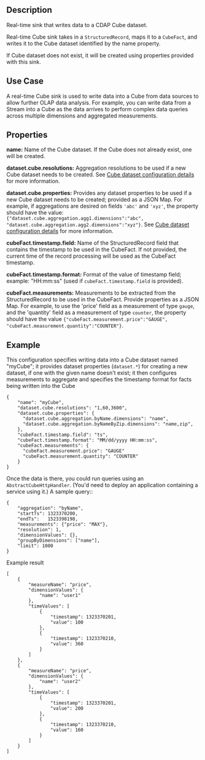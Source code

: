 Description
-----------

Real-time sink that writes data to a CDAP Cube dataset.

Real-time Cube sink takes in a ``StructuredRecord``, maps it to a ``CubeFact``, and writes it to
the Cube dataset identified by the name property.

If Cube dataset does not exist, it will be created using properties provided with this
sink.

Use Case
--------

A real-time Cube sink is used to write data into a Cube from data sources to allow further OLAP data analysis.
For example, you can write data from a Stream into a Cube as the data arrives to perform complex
data queries across multiple dimensions and aggregated measurements.

Properties
----------

**name:** Name of the Cube dataset. If the Cube does not already exist, one will be created.

**dataset.cube.resolutions:** Aggregation resolutions to be used if a
new Cube dataset needs to be created. See [Cube dataset configuration details] for more information.

**dataset.cube.properties:** Provides any dataset properties to be used
if a new Cube dataset needs to be created; provided as a JSON Map. For
example, if aggregations are desired on fields `'abc'` and `'xyz'`, the
property should have the value:
`{"dataset.cube.aggregation.agg1.dimensions":"abc", "dataset.cube.aggregation.agg2.dimensions":"xyz"}`.
See [Cube dataset configuration details] for more information.

  [Cube dataset configuration details]: http://docs.cask.co/cdap/current/en/developers-manual/building-blocks/datasets/cube.html

**cubeFact.timestamp.field:** Name of the StructuredRecord field that contains the timestamp to be used in
the CubeFact. If not provided, the current time of the record processing will be used as the CubeFact timestamp.

**cubeFact.timestamp.format:** Format of the value of timestamp field; example: "HH:mm:ss" (used if
``cubeFact.timestamp.field`` is provided).

**cubeFact.measurements:** Measurements to be extracted from the StructuredRecord to be used in the CubeFact.
Provide properties as a JSON Map. For example, to use the 'price' field as a measurement of type ``gauge``,
and the 'quantity' field as a measurement of type ``counter``, the property should have the value
``{"cubeFact.measurement.price":"GAUGE", "cubeFact.measurement.quantity":"COUNTER"}``.

Example
-------

This configuration specifies writing data into a Cube dataset named "myCube"; it provides
dataset properties (``dataset.*``) for creating a new dataset, if one with the given name
doesn't exist; it then configures measurements to aggregate and specifies the timestamp
format for facts being written into the Cube

    {
        "name": "myCube",
        "dataset.cube.resolutions": "1,60,3600",
        "dataset.cube.properties": {
          "dataset.cube.aggregation.byName.dimensions": "name",
          "dataset.cube.aggregation.byNameByZip.dimensions": "name,zip",
        },
        "cubeFact.timestamp.field": "ts",
        "cubeFact.timestamp.format": "MM/dd/yyyy HH:mm:ss",
        "cubeFact.measurements": {
          "cubeFact.measurement.price": "GAUGE"
          "cubeFact.measurement.quantity": "COUNTER"
        }
    }

Once the data is there, you could run queries using an ``AbstractCubeHttpHandler``. (You'd
need to deploy an application containing a service using it.) A sample query::

    {
        "aggregation": "byName",
        "startTs": 1323370200,
        "endTs":   1523398198,
        "measurements": {"price": "MAX"},
        "resolution": 1,
        "dimensionValues": {},
        "groupByDimensions": ["name"],
        "limit": 1000
    }

Example result

    [
        {
            "measureName": "price",
            "dimensionValues": {
                "name": "user1"
            },
            "timeValues": [
                {
                    "timestamp": 1323370201,
                    "value": 100
                },
                {
                    "timestamp": 1323370210,
                    "value": 360
                }
            ]
        },
        {
            "measureName": "price",
            "dimensionValues": {
                "name": "user2"
            },
            "timeValues": [
                {
                    "timestamp": 1323370201,
                    "value": 200
                },
                {
                    "timestamp": 1323370210,
                    "value": 160
                }
            ]
        }
    ]
